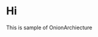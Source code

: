 <!DOCTYPE html>
<html>
	<body>
		<div class="container">
    		<div class="blurb">
        		<h1>Hi</h1>
				<p>This is sample of OnionArchiecture</p>
    		</div><!-- /.blurb -->
		</div><!-- /.container -->
		<footer>
		</footer>
	</body>
</html>
